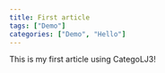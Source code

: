 ```yaml
---
title: First article
tags: ["Demo"]
categories: ["Demo", "Hello"]
---
```


This is my first article using CategoLJ3!